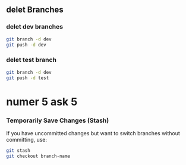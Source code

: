 ## delet  Branches

### delet dev  branches
```bash
git branch -d dev
git push -d dev

```
### delet test branch
```bash
git branch -d dev
git push -d test

```
# numer 5   ask 5
###  Temporarily Save Changes (Stash)

If you have uncommitted changes but want to switch branches without committing, use:
```bash
git stash
git checkout branch-name